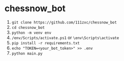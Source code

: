 # chessnow_bot


1. `git clone https://github.com/111zxc/chessnow_bot`
2. `cd chessnow_bot`
3. `python -m venv env`
4. `/env/Scripts/activate.ps1` or `\env\Scripts\activate`
5. `pip install -r requirements.txt`
6. `echo "TOKEN=<your_bot_token>" >> .env`
7. `python main.py`
